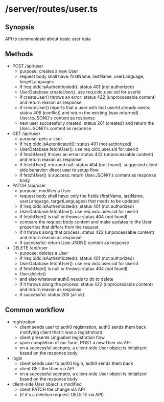 # /server/routes/user.ts

## Synopsis
API to communicate about basic user data

## Methods
- POST /api/user
  - purpose: creates a new User
  - request body shall have: firstName, lastName, userLanguage, targetLanguages
  - if !req.oidc.isAuthenticated(): status 401 (not authorized)
  - UserDatabase.createUser().  use req.oidc.user.sid for userId
  - if createUser() throws an error: status 422 (unprocessable content) and return reason as response
  - if createUser() reports that a user with that userId already exists: status 409 (conflict) and return the existing (was returned) User.toJSON()'s content as response
  - new user successfully created: status 201 (created) and return the User.JSON()'s content as response
- GET /api/user
  - purpose: gets a User
  - if !req.oidc.isAutenticated(): status 401 (not authorized)
  - UserDatabase.fetchUser().  use req.oidc.user.sid for userId
  - if fetchUser() throws an error: status 422 (unprocessable content) and return reason as response
  - if fetchUser() returned null: status 404 (not found).  suggested client-side behavior: direct user to setup flow
  - if fetchUser() is success: return User.JSON()'s content as response body
- PATCH /api/user
  - purpose: modifies a User
  - request body shall have: only the fields (firstName, lastName, userLanguage, targetLanguages) that needs to be updated
  - if !req.oidc.isAuthenticated(): status 401 (not authorized)
  - UserDatabase.fetchUser().  use req.oidc.user.sid for userId
  - if fetchUser() is null or throws: status 404 (not found)
  - compare the request body content and make updates to the User properties that differs from the request
  - if it throws along that process: status 422 (unprocessable content) and return reason as response
  - if successful: return User.JSON() content as response
- DELETE /api/user
  - purpose: deletes a User
  - if !req.oidc.isAuthenticated(): status 401 (not authorized)
  - UserDatabase.fetchUser().  use req.oidc.user.sid for userId
  - if fetchUser() is null or throws: status 404 (not found)
  - User.delete()
  - and also whatever auth0 needs to do to delete
  - if it throws along the process: status 422 (unprocessable content) and return reason as response
  - if successful: status 200 (all ok)

## Common workflow
- registration
  - client sends user to auth0 registration, auth0 sends them back (notifying client that it was a registration)
  - client presents Linguabot registration flow
  - upon completion of our form, POST a new User via API
  - on a successful scenario, a client-side User object is initialized based on the response body
- login
  - client sends user to auth0 login, auth0 sends them back
  - client GET the User via API
  - on a successful scenario, a client-side User object is initialized based on the response body
- client-side User object is modified
  - client PATCH the change via API
  - (if it's a deletion request: DELETE via API)